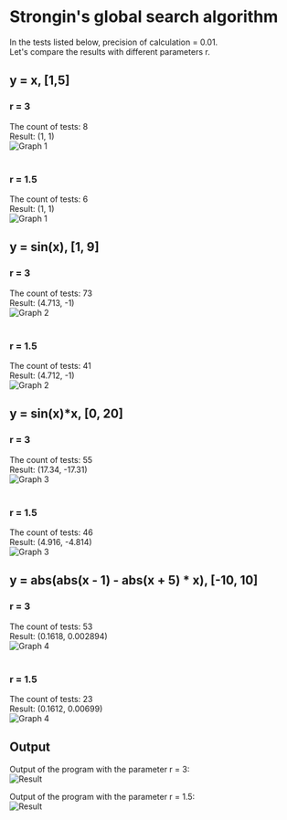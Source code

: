 # Strongin's global search algorithm 
In the tests listed below, precision of calculation = 0.01.<br/>
Let's compare the results with different parameters r.

## y = x, [1,5]
### r = 3
The count of tests: 8<br/>
Result: (1, 1)<br/>
![Graph 1](/Images/Test1/graph1.png)<br/><br/>

### r = 1.5
The count of tests: 6<br/>
Result: (1, 1)<br/>
![Graph 1](/Images/Test2/graph1.png)

## y = sin(x), [1, 9]
### r = 3
The count of tests: 73<br/>
Result: (4.713, -1)<br/>
![Graph 2](/Images/Test1/graph2.png)<br/><br/>

### r = 1.5
The count of tests: 41<br/>
Result: (4.712, -1)<br/>
![Graph 2](/Images/Test2/graph2.png)

## y = sin(x)*x, [0, 20]
### r = 3
The count of tests: 55<br/>
Result: (17.34, -17.31)<br/>
![Graph 3](/Images/Test1/graph3.png)<br/><br/>

### r = 1.5
The count of tests: 46<br/>
Result: (4.916, -4.814)<br/>
![Graph 3](/Images/Test2/graph3.png)

## y = abs(abs(x - 1) - abs(x + 5) * x), [-10, 10]
### r = 3
The count of tests: 53<br/>
Result: (0.1618, 0.002894)<br/>
![Graph 4](/Images/Test1/graph4.png)<br/><br/>

### r = 1.5
The count of tests: 23<br/>
Result: (0.1612, 0.00699)<br/>
![Graph 4](/Images/Test2/graph4.png)<br/>

## Output
Output of the program with the parameter r = 3:<br/>
![Result](/Images/Test1/result.png)<br/>

Output of the program with the parameter r = 1.5:<br/>
![Result](/Images/Test2/result.png)<br/>
